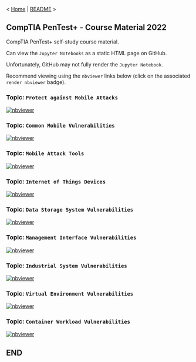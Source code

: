 < [Home](https://github.com/SeanOhAileasa) | [README](https://github.com/SeanOhAileasa/ptp-attacks-on-specialized-systems/blob/main/README.md) >

## CompTIA PenTest+ - Course Material 2022

CompTIA PenTest+ self-study course material.

Can view the ``Jupyter Notebooks`` as a static HTML page on GitHub.

Unfortunately, GitHub may not fully render the ``Jupyter Notebook``.

Recommend viewing using the ``nbviewer`` links below (click on the associated ``render nbviewer`` badge).

### Topic: ``Protect against Mobile Attacks`` 

[![nbviewer](https://raw.githubusercontent.com/jupyter/design/master/logos/Badges/nbviewer_badge.svg)](https://nbviewer.jupyter.org/github/SeanOhAileasa/ptp-attacks-on-specialized-systems/blob/main/ptp-attacks-on-specialized-systems-protect-against-mobile-attacks.ipynb)

### Topic: ``Common Mobile Vulnerabilities`` 

[![nbviewer](https://raw.githubusercontent.com/jupyter/design/master/logos/Badges/nbviewer_badge.svg)](https://nbviewer.jupyter.org/github/SeanOhAileasa/ptp-attacks-on-specialized-systems/blob/main/ptp-attacks-on-specialized-systems-common-mobile-vulnerabilities.ipynb)

### Topic: ``Mobile Attack Tools`` 

[![nbviewer](https://raw.githubusercontent.com/jupyter/design/master/logos/Badges/nbviewer_badge.svg)](https://nbviewer.jupyter.org/github/SeanOhAileasa/ptp-attacks-on-specialized-systems/blob/main/ptp-attacks-on-specialized-systems-mobile-attack-tools.ipynb)

### Topic: ``Internet of Things Devices`` 

[![nbviewer](https://raw.githubusercontent.com/jupyter/design/master/logos/Badges/nbviewer_badge.svg)](https://nbviewer.jupyter.org/github/SeanOhAileasa/ptp-attacks-on-specialized-systems/blob/main/ptp-attacks-on-specialized-systems-internet-of-things-devices.ipynb)

### Topic: ``Data Storage System Vulnerabilities`` 

[![nbviewer](https://raw.githubusercontent.com/jupyter/design/master/logos/Badges/nbviewer_badge.svg)](https://nbviewer.jupyter.org/github/SeanOhAileasa/ptp-attacks-on-specialized-systems/blob/main/ptp-attacks-on-specialized-systems-data-storage-system-vulnerabilities.ipynb)

### Topic: ``Management Interface Vulnerabilities`` 

[![nbviewer](https://raw.githubusercontent.com/jupyter/design/master/logos/Badges/nbviewer_badge.svg)](https://nbviewer.jupyter.org/github/SeanOhAileasa/ptp-attacks-on-specialized-systems/blob/main/ptp-attacks-on-specialized-systems-management-interface-vulnerabilities.ipynb)

### Topic: ``Industrial System Vulnerabilities`` 

[![nbviewer](https://raw.githubusercontent.com/jupyter/design/master/logos/Badges/nbviewer_badge.svg)](https://nbviewer.jupyter.org/github/SeanOhAileasa/ptp-attacks-on-specialized-systems/blob/main/ptp-attacks-on-specialized-systems-industrial-system-vulnerabilities.ipynb)

### Topic: ``Virtual Environment Vulnerabilities`` 

[![nbviewer](https://raw.githubusercontent.com/jupyter/design/master/logos/Badges/nbviewer_badge.svg)](https://nbviewer.jupyter.org/github/SeanOhAileasa/ptp-attacks-on-specialized-systems/blob/main/ptp-attacks-on-specialized-systems-virtual-environment-vulnerabilities.ipynb)

### Topic: ``Container Workload Vulnerabilities`` 

[![nbviewer](https://raw.githubusercontent.com/jupyter/design/master/logos/Badges/nbviewer_badge.svg)](https://nbviewer.jupyter.org/github/SeanOhAileasa/ptp-attacks-on-specialized-systems/blob/main/ptp-attacks-on-specialized-systems-container-workload-vulnerabilities.ipynb)

## END